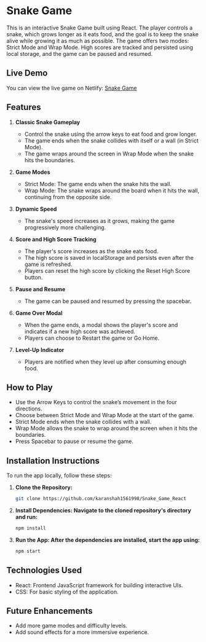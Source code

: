 # Snake Game

This is an interactive Snake Game built using React. The player controls a snake, which grows longer as it eats food, and the goal is to keep the snake alive while growing it as much as possible. The game offers two modes: Strict Mode and Wrap Mode. High scores are tracked and persisted using local storage, and the game can be paused and resumed.

## Live Demo

You can view the live game on Netlify: [Snake Game](https://karanshah-snakegame-v1.netlify.app/)

## Features

1. **Classic Snake Gameplay**
   - Control the snake using the arrow keys to eat food and grow longer.
   - The game ends when the snake collides with itself or a wall (in Strict Mode).
   - The game wraps around the screen in Wrap Mode when the snake hits the boundaries.

2. **Game Modes**
   - Strict Mode: The game ends when the snake hits the wall.
   - Wrap Mode: The snake wraps around the board when it hits the wall, continuing from the opposite side.

3. **Dynamic Speed**
   - The snake's speed increases as it grows, making the game progressively more challenging.

4. **Score and High Score Tracking**
   - The player's score increases as the snake eats food.
   - The high score is saved in localStorage and persists even after the game is refreshed.
   - Players can reset the high score by clicking the Reset High Score button.

5. **Pause and Resume**
   - The game can be paused and resumed by pressing the spacebar.

6. **Game Over Modal**
   - When the game ends, a modal shows the player's score and indicates if a new high score was achieved.
   - Players can choose to Restart the game or Go Home.

7. **Level-Up Indicator**
   - Players are notified when they level up after consuming enough food.

## How to Play

- Use the Arrow Keys to control the snake’s movement in the four directions.
- Choose between Strict Mode and Wrap Mode at the start of the game.
- Strict Mode ends when the snake collides with a wall.
- Wrap Mode allows the snake to wrap around the screen when it hits the boundaries.
- Press Spacebar to pause or resume the game.

## Installation Instructions

To run the app locally, follow these steps:

1. **Clone the Repository:**
   ```bash
   git clone https://github.com/karanshah1561998/Snake_Game_React
   
2. **Install Dependencies: Navigate to the cloned repository's directory and run:**
   ```bash
   npm install
   
3. **Run the App: After the dependencies are installed, start the app using:**  
   ```bash
   npm start

## Technologies Used
- React: Frontend JavaScript framework for building interactive UIs.
- CSS: For basic styling of the application.

## Future Enhancements

- Add more game modes and difficulty levels.
- Add sound effects for a more immersive experience.
